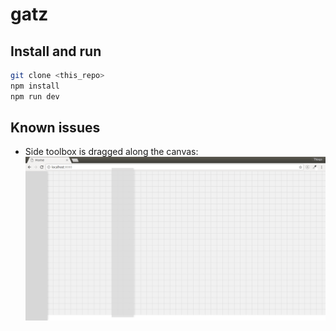 # gatz

## Install and run

```bash
git clone <this_repo>
npm install
npm run dev
```

## Known issues
- Side toolbox is dragged along the canvas:
![alt text](public/images/bug.png)